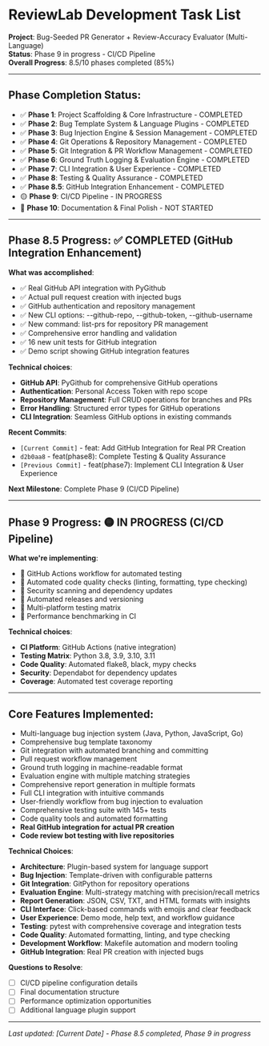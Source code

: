 # ReviewLab Development Task List

**Project**: Bug-Seeded PR Generator + Review-Accuracy Evaluator (Multi-Language)  
**Status**: Phase 9 in progress - CI/CD Pipeline  
**Overall Progress**: 8.5/10 phases completed (85%)

---

## **Phase Completion Status**:
- ✅ **Phase 1**: Project Scaffolding & Core Infrastructure - COMPLETED
- ✅ **Phase 2**: Bug Template System & Language Plugins - COMPLETED  
- ✅ **Phase 3**: Bug Injection Engine & Session Management - COMPLETED
- ✅ **Phase 4**: Git Operations & Repository Management - COMPLETED
- ✅ **Phase 5**: Git Integration & PR Workflow Management - COMPLETED
- ✅ **Phase 6**: Ground Truth Logging & Evaluation Engine - COMPLETED
- ✅ **Phase 7**: CLI Integration & User Experience - COMPLETED
- ✅ **Phase 8**: Testing & Quality Assurance - COMPLETED
- ✅ **Phase 8.5**: GitHub Integration Enhancement - COMPLETED
- 🟡 **Phase 9**: CI/CD Pipeline - IN PROGRESS
- 🔴 **Phase 10**: Documentation & Final Polish - NOT STARTED

---

## **Phase 8.5 Progress**: ✅ **COMPLETED** (GitHub Integration Enhancement)

**What was accomplished**:
- ✅ Real GitHub API integration with PyGithub
- ✅ Actual pull request creation with injected bugs
- ✅ GitHub authentication and repository management
- ✅ New CLI options: --github-repo, --github-token, --github-username
- ✅ New command: list-prs for repository PR management
- ✅ Comprehensive error handling and validation
- ✅ 16 new unit tests for GitHub integration
- ✅ Demo script showing GitHub integration features

**Technical choices**:
- **GitHub API**: PyGithub for comprehensive GitHub operations
- **Authentication**: Personal Access Token with repo scope
- **Repository Management**: Full CRUD operations for branches and PRs
- **Error Handling**: Structured error types for GitHub operations
- **CLI Integration**: Seamless GitHub options in existing commands

**Recent Commits**:
- `[Current Commit]` - feat: Add GitHub Integration for Real PR Creation
- `d2b0aa8` - feat(phase8): Complete Testing & Quality Assurance
- `[Previous Commit]` - feat(phase7): Implement CLI Integration & User Experience

**Next Milestone**: Complete Phase 9 (CI/CD Pipeline)

---

## **Phase 9 Progress**: 🟡 **IN PROGRESS** (CI/CD Pipeline)

**What we're implementing**:
- 🔄 GitHub Actions workflow for automated testing
- 🔄 Automated code quality checks (linting, formatting, type checking)
- 🔄 Security scanning and dependency updates
- 🔄 Automated releases and versioning
- 🔄 Multi-platform testing matrix
- 🔄 Performance benchmarking in CI

**Technical choices**:
- **CI Platform**: GitHub Actions (native integration)
- **Testing Matrix**: Python 3.8, 3.9, 3.10, 3.11
- **Code Quality**: Automated flake8, black, mypy checks
- **Security**: Dependabot for dependency updates
- **Coverage**: Automated test coverage reporting

---

## **Core Features Implemented**:
- Multi-language bug injection system (Java, Python, JavaScript, Go)
- Comprehensive bug template taxonomy
- Git integration with automated branching and committing
- Pull request workflow management
- Ground truth logging in machine-readable format
- Evaluation engine with multiple matching strategies
- Comprehensive report generation in multiple formats
- Full CLI integration with intuitive commands
- User-friendly workflow from bug injection to evaluation
- Comprehensive testing suite with 145+ tests
- Code quality tools and automated formatting
- **Real GitHub integration for actual PR creation**
- **Code review bot testing with live repositories**

**Technical Choices**:
- **Architecture**: Plugin-based system for language support
- **Bug Injection**: Template-driven with configurable patterns
- **Git Integration**: GitPython for repository operations
- **Evaluation Engine**: Multi-strategy matching with precision/recall metrics
- **Report Generation**: JSON, CSV, TXT, and HTML formats with insights
- **CLI Interface**: Click-based commands with emojis and clear feedback
- **User Experience**: Demo mode, help text, and workflow guidance
- **Testing**: pytest with comprehensive coverage and integration tests
- **Code Quality**: Automated formatting, linting, and type checking
- **Development Workflow**: Makefile automation and modern tooling
- **GitHub Integration**: Real PR creation with injected bugs

**Questions to Resolve**:
- [ ] CI/CD pipeline configuration details
- [ ] Final documentation structure
- [ ] Performance optimization opportunities
- [ ] Additional language plugin support

---

*Last updated: [Current Date] - Phase 8.5 completed, Phase 9 in progress*
